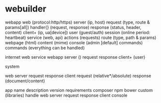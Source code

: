# webuilder

webapp
  web (protocol:http/https)
    server (ip, host)
      request (type, route & params[all])
        handler{} (request, response)
      response (status, header, content)
    client+ (ip, ua[device])
      user (guest/auth)
      session (online period: heartbeat)
      service (web, api)
      actions (requests)
      route (type, path & params)
      webpage (html)
      content (mime)
  console (admin [default] commands)
    commands (everything can be handled)
    
internet
  web service
    webapp
      server ()
        request
        response
      client+ (user)
      
system
  
web
  server
    request
    response
  client
    request (relative*/absolute)
    response (document/content)

app
  name
  description
  version
  requirements
    composer
    npm
    bower
    custom (libraries)
  handle
    web
      server
        request
        response
      client
    console
